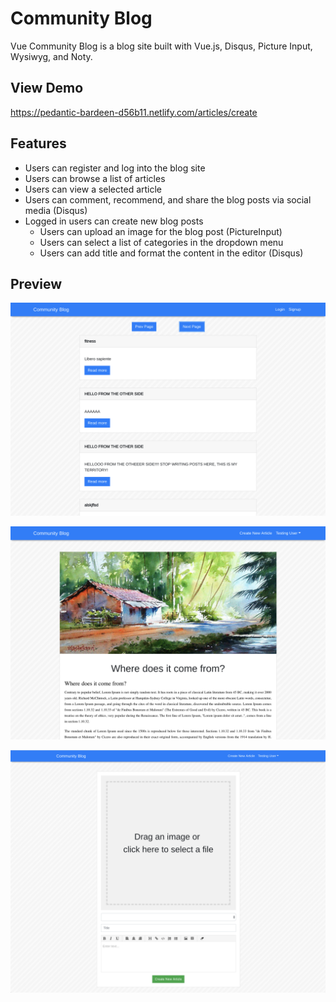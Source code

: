 # Community Blog

Vue Community Blog is a blog site built with Vue.js, Disqus, Picture Input, Wysiwyg, and Noty.

## View Demo
https://pedantic-bardeen-d56b11.netlify.com/articles/create

## Features
* Users can register and log into the blog site
* Users can browse a list of articles
* Users can view a selected article
* Users can comment, recommend, and share the blog posts via social media (Disqus)
* Logged in users can create new blog posts
  * Users can upload an image for the blog post (PictureInput)
  * Users can select a list of categories in the dropdown menu
  * Users can add title and format the content in the editor (Disqus)
  
## Preview
![Alt text](src/assets/screen3.png?raw=true "screenshot3")

![Alt text](src/assets/screen1.png?raw=true "screenshot1")

![Alt text](src/assets/screen2.png?raw=true "screenshot2")

  
  
